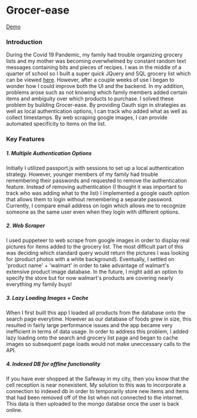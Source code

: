 # Grocer-ease
[Demo](https://drive.google.com/file/d/1AVGWSh-yev6b12TczLxtEjiAsRRYwOWS/view?usp=sharing)
### Introduction
During the Covid 19 Pandemic, my family had trouble organizing grocery lists and my mother was becoming overwhelmed by constant random text messages containing bits and pieces of recipes. I was in the middle of a quarter of school so I built a super quick JQuery and SQL grocery list which can be viewed [here](https://github.com/elliotfouts/shared-grocery-list). However, after a couple weeks of use I began to wonder how I could improve both the UI and the backend. In my addition, problems arose such as not knowing which family members added certain items and ambiguity over which products to purchase. I solved these problem by building Grocer-ease. By providing Oauth sign in strategies as well as local authentication options, I can track who added what as well as collect timestamps. By web scraping google images, I can provide automated specificity to items on the list. 
### Key Features
##### 1. Multiple Authentication Options 
Initially I utilized passport.js with sessions to set up a local authentication strategy. However, younger members of my family had trouble remembering their passwords and requested to remove the authentication feature. Instead of removing authentication (I thought it was important to track who was adding what to the list) I implemented a google oauth option that allows them to login without remembering a separate password. Currently, I compare email address on login which allows me to recognize someone as the same user even when they login with different options. 
##### 2. Web Scraper 
I used puppeteer to web scrape from google images in order to display real pictures for items added to the grocery list. The most difficult part of this was deciding which standard query would return the pictures I was looking for (product photos with a white background). Eventually, I settled on 'product name' + 'walmart' in order to take advantage of walmart's extensive product image database. In the future, I might add an option to specify the store but for now walmart's products are covering nearly everything my family buys!
##### 3. Lazy Loading Images + Cache
When I first built this app I loaded all products from the database onto the search page everytime. However as our database of foods grew in size, this resulted in fairly large performance issues and the app became very inefficient in terms of data usage. In order to address this problem, I added lazy loading onto the search and grocery list page and began to cache images so subsequent page loads would not make uneccessary calls to the API. 
##### 4. Indexed DB for offline functionality 
If you have ever shopped at the Safeway in my city, then you know that the cell reception is near nonexistent. My solution to this was to incorporate a connection to indexed db in order to temporarily store new items and items that had been removed off of the list when not connected to the internet. This data is then uploaded to the mongo databse once the user is back online.  

